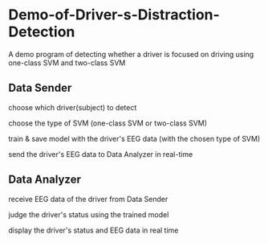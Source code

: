 # Demo-of-Driver-s-Distraction-Detection

A demo program of detecting whether a driver is focused on driving using one-class SVM and two-class SVM

## Data Sender

choose which driver(subject) to detect

choose the type of SVM (one-class SVM or two-class SVM)

train & save model with the driver's EEG data (with the chosen type of SVM)

send the driver's EEG data to Data Analyzer in real-time

## Data Analyzer

receive EEG data of the driver from Data Sender

judge the driver's status using the trained model

display the driver's status and EEG data in real time

